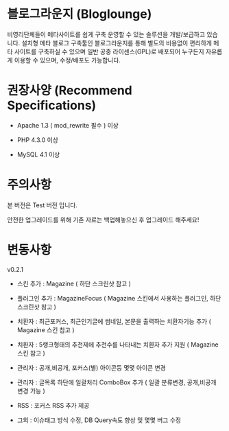 블로그라운지 (Bloglounge)
===========

비영리단체들이 메타사이트를 쉽게 구축 운영할 수 있는 솔루션을 개발/보급하고 있습니다. 설치형 메타 블로그 구축툴인 블로그라운지를 통해 별도의 비용없이 편리하게 메타 사이트를 구축하실 수 있으며 일반 공중 라이센스(GPL)로 배포되어 누구든지 자유롭게 이용할 수 있으며, 수정/배포도 가능합니다.

권장사양 (Recommend Specifications)
===========
- Apache 1.3 ( mod_rewrite 필수 ) 이상

- PHP 4.3.0 이상

- MySQL  4.1 이상

주의사항
===========

본 버전은 Test 버전 입니다.

안전한 업그레이드를 위해 기존 자료는 백업해놓으신 후 업그레이드 해주세요! 

변동사항
===========
v0.2.1

- 스킨 추가 : Magazine ( 하단 스크린샷 참고 )

- 플러그인 추가 : MagazineFocus ( Magazine 스킨에서 사용하는 플러그인, 하단 스크린샷 참고 )

- 치환자 : 최근포커스, 최근인기글에 썸네일, 본문을 출력하는 치환자기능 추가 ( Magazine 스킨 참고 )

- 치환자 : 5랭크형태의 추천제에 추천수를 나타내는 치환자 추가 지원 ( Magazine 스킨 참고 )

- 관리자 : 공개,비공개, 포커스(별) 아이콘등 몇몇 아이콘 변경

- 관리자 : 글목록 하단에 일괄처리 ComboBox 추가 ( 일괄 분류변경, 공개,비공개 변경 가능 )

- RSS : 포커스 RSS 추가 제공

- 그외  : 이슈태그 방식 수정, DB Query속도 향상 및 몇몇 버그 수정
